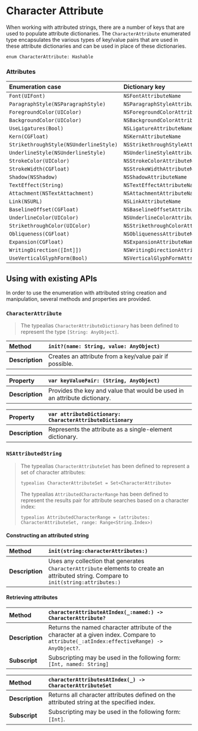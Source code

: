 Character Attribute
===================

When working with attributed strings, there are a number of keys that are used to populate attribute dictionaries.  The `CharacterAttribute` enumerated type encapsulates the various types of key/value pairs that are used in these attribute dictionaries and can be used in place of these dictionaries.

`enum CharacterAttribute: Hashable`

### Attributes

| Enumeration case | Dictionary key |
|:-----------------|:---------------|
| `Font(UIFont)` | `NSFontAttributeName` |
| `ParagraphStyle(NSParagraphStyle)` | `NSParagraphStyleAttributeName` |
| `ForegroundColor(UIColor)` | `NSForegroundColorAttributeName` |
| `BackgroundColor(UIColor)` | `NSBackgroundColorAttributeName` |
| `UseLigatures(Bool)` | `NSLigatureAttributeName` |
| `Kern(CGFloat)` | `NSKernAttributeName` |
| `StrikethroughStyle(NSUnderlineStyle)` | `NSStrikethroughStyleAttributeName` |
| `UnderlineStyle(NSUnderlineStyle)` | `NSUnderlineStyleAttributeName` |
| `StrokeColor(UIColor)` | `NSStrokeColorAttributeName` |
| `StrokeWidth(CGFloat)` | `NSStrokeWidthAttributeName` |
| `Shadow(NSShadow)` | `NSShadowAttributeName` |
| `TextEffect(String)` | `NSTextEffectAttributeName` |
| `Attachment(NSTextAttachment)` | `NSAttachmentAttributeName` |
| `Link(NSURL)` | `NSLinkAttributeName` |
| `BaselineOffset(CGFloat)` | `NSBaselineOffsetAttributeName` |
| `UnderlineColor(UIColor)` | `NSUnderlineColorAttributeName` |
| `StrikethroughColor(UIColor)` | `NSStrikethroughColorAttributeName` |
| `Obliqueness(CGFloat)` | `NSObliquenessAttributeName` |
| `Expansion(CGFloat)` | `NSExpansionAttributeName` |
| `WritingDirection([Int]])` | `NSWritingDirectionAttributeName` |
| `UseVerticalGlyphForm(Bool)` | `NSVerticalGlyphFormAttributeName` |


## Using with existing APIs

In order to use the enumeration with attributed string creation and manipulation, several methods and properties are provided.

### `CharacterAttribute`
> The typealias `CharacterAttributeDictionary` has been defined to represent the type `[String: AnyObject]`.

| Method | `init?(name: String, value: AnyObject)` |
|:--|:--|
| **Description** | Creates an attribute from a key/value pair if possible. |

| Property | `var keyValuePair: (String, AnyObject)` |
|:--|:--|
| **Description** | Provides the key and value that would be used in an attribute dictionary. |

| Property | `var attributeDictionary: CharacterAttributeDictionary` |
|:--|:--|
| **Description** | Represents the attribute as a single-element dictionary. |


### `NSAttributedString`
> The typealias `CharacterAttributeSet` has been defined to represent a set of character attributes:
>
> `typealias CharacterAttributeSet = Set<CharacterAttribute>`
>
> The typealias `AttributedCharacterRange` has been defined to represent the results pair for attribute searches based on a character index:
>
> `typealias AttributedCharacterRange = (attributes: CharacterAttributeSet, range: Range<String.Index>)`

#### Constructing an attributed string

| Method | `init(string:characterAttributes:)` |
|:-------|:------------------------------------|
| **Description** | Uses any collection that generates `CharacterAttribute` elements to create an attributed string.  Compare to `init(string:attributes:)`|


#### Retrieving attributes

| Method | `characterAttributeAtIndex(_:named:) -> CharacterAttribute?`
|:--|:--|
| **Description** | Returns the named character attribute of the character at a given index.  Compare to `attribute(_:atIndex:effectiveRange) -> AnyObject?`. |
| **Subscript** | Subscripting may be used in the following form: `[Int, named: String]` |

| Method | `characterAttributesAtIndex(_) -> CharacterAttributeSet` |
|:--|:--|
| **Description** | Returns all character attributes defined on the attributed string at the specified index. |
| **Subscript** | Subscripting may be used in the following form: `[Int]`. |
